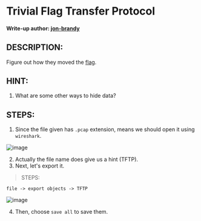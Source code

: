 # Trivial Flag Transfer Protocol
#### Write-up author: [jon-brandy](https://github.com/jon-brandy)
## DESCRIPTION:
Figure out how they moved the [flag]().
## HINT:
1. What are some other ways to hide data?
## STEPS:
1. Since the file given has `.pcap` extension, means we should open it using `wireshark`.

![image](https://user-images.githubusercontent.com/70703371/179132445-9aa22276-0a9a-455b-893a-ec69387615bc.png)

2. Actually the file name does give us a hint (TFTP).
3. Next, let's export it.

> STEPS:

```
file -> export objects -> TFTP
```

![image](https://user-images.githubusercontent.com/70703371/179132721-385ed745-c8bd-4c98-b353-22f088f8fa22.png)

4. Then, choose  `save all` to save them.


